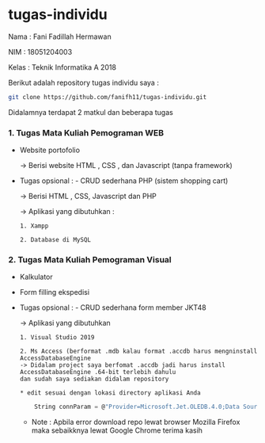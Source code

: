 # tugas-individu

Nama : Fani Fadillah Hermawan

NIM : 18051204003

Kelas : Teknik Informatika A 2018


Berikut adalah repository tugas individu saya :
```bash
git clone https://github.com/fanifh11/tugas-individu.git
```

Didalamnya terdapat 2 matkul dan beberapa tugas 
### 1. Tugas Mata Kuliah Pemograman WEB
  * Website portofolio
    
    -> Berisi website HTML , CSS , dan Javascript (tanpa framework)
  
  * Tugas opsional : - CRUD sederhana PHP (sistem shopping cart)
    
    -> Berisi HTML , CSS, Javascript dan PHP 
    
    -> Aplikasi yang dibutuhkan : 
        
        1. Xampp
        
        2. Database di MySQL
  
### 2. Tugas Mata Kuliah Pemograman Visual
  * Kalkulator
  
  * Form filling ekspedisi
  
  * Tugas opsional : - CRUD sederhana form member JKT48 
  
    -> Aplikasi yang dibutuhkan 
      
        1. Visual Studio 2019
        
        2. Ms Access (berformat .mdb kalau format .accdb harus mengninstall AccessDatabaseEngine
        -> Didalam project saya berfomat .accdb jadi harus install AccessDatabaseEngine .64-bit terlebih dahulu
        dan sudah saya sediakan didalam repository 
        
        * edit sesuai dengan lokasi directory aplikasi Anda
     ```c
         String connParam = @"Provider=Microsoft.Jet.OLEDB.4.0;Data Source=[ directory aplikasi Anda ]\db\db.mdb;Persist Security Info=False";
     ```
     
     * Note : Apbila error download repo lewat browser Mozilla Firefox maka sebaikknya lewat Google Chrome terima kasih
